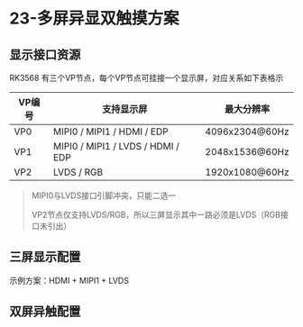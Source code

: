 # 23-多屏异显双触摸方案





## 显示接口资源

RK3568 有三个VP节点，每个VP节点可挂接一个显示屏，对应关系如下表格示

| VP编号 | 支持显示屏                        | 最大分辨率     |
| ------ | --------------------------------- | -------------- |
| VP0    | MIPI0 / MIPI1 / HDMI / EDP        | 4096x2304@60Hz |
| VP1    | MIPI0 / MIPI1 / LVDS / HDMI / EDP | 2048x1536@60Hz |
| VP2    | LVDS / RGB                        | 1920x1080@60Hz |

> MIPI0与LVDS接口引脚冲突，只能二选一
>
> VP2节点仅支持LVDS/RGB，所以三屏显示其中一路必须是LVDS（RGB接口未引出）



## 三屏显示配置

示例方案：HDMI + MIPI1 + LVDS







## 双屏异触配置

